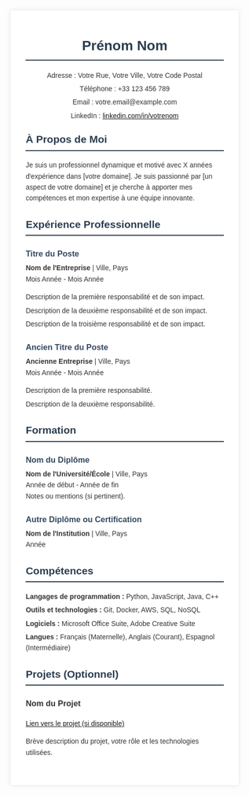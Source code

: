 <!DOCTYPE html>
<html lang="fr">
<head>
    <meta charset="UTF-8">
    <meta name="viewport" content="width=device-width, initial-scale=1.0">
    <title>Mon CV</title>
    <style>
        body {
            font-family: Arial, sans-serif;
            margin: 40px;
            line-height: 1.6;
            color: #333;
        }
        .container {
            width: 80%;
            margin: auto;
            background: #fff;
            padding: 30px;
            box-shadow: 0 0 10px rgba(0,0,0,0.1);
        }
        h1, h2 {
            color: #2c3e50;
            border-bottom: 2px solid #2c3e50;
            padding-bottom: 5px;
            margin-top: 20px;
        }
        ul {
            list-style: none;
            padding: 0;
        }
        ul li {
            margin-bottom: 5px;
        }
        .section {
            margin-bottom: 25px;
        }
        .experience-item, .education-item {
            margin-bottom: 15px;
        }
        .experience-item h3, .education-item h3 {
            margin-bottom: 5px;
            color: #34495e;
        }
        .experience-item p, .education-item p {
            margin: 0;
        }
        .contact-info {
            text-align: center;
            margin-bottom: 20px;
        }
        .contact-info p {
            margin: 5px 0;
        }
    </style>
</head>
<body>
    <div class="container">
        <div class="contact-info">
            <h1>Prénom Nom</h1>
            <p>Adresse : Votre Rue, Votre Ville, Votre Code Postal</p>
            <p>Téléphone : ‪+33 123 456 789‬</p>
            <p>Email : votre.email@example.com</p>
            <p>LinkedIn : <a href="https://www.linkedin.com/in/votrenom" target="_blank">linkedin.com/in/votrenom</a></p>
        </div>

<div class="section">
            <h2>À Propos de Moi</h2>
            <p>
                Je suis un professionnel dynamique et motivé avec X années d'expérience dans [votre domaine]. Je suis passionné par [un aspect de votre domaine] et je cherche à apporter mes compétences et mon expertise à une équipe innovante.
            </p>
        </div>

<div class="section">
            <h2>Expérience Professionnelle</h2>
            <div class="experience-item">
                <h3>Titre du Poste</h3>
                <p><strong>Nom de l'Entreprise</strong> | Ville, Pays</p>
                <p>Mois Année - Mois Année</p>
                <ul>
                    <li>Description de la première responsabilité et de son impact.</li>
                    <li>Description de la deuxième responsabilité et de son impact.</li>
                    <li>Description de la troisième responsabilité et de son impact.</li>
                </ul>
            </div>
            <div class="experience-item">
                <h3>Ancien Titre du Poste</h3>
                <p><strong>Ancienne Entreprise</strong> | Ville, Pays</p>
                <p>Mois Année - Mois Année</p>
                <ul>
                    <li>Description de la première responsabilité.</li>
                    <li>Description de la deuxième responsabilité.</li>
                </ul>
            </div>
        </div> <div class="section">
            <h2>Formation</h2>
            <div class="education-item">
                <h3>Nom du Diplôme</h3>
                <p><strong>Nom de l'Université/École</strong> | Ville, Pays</p>
                <p>Année de début - Année de fin</p>
                <p>Notes ou mentions (si pertinent).</p>
            </div>
            <div class="education-item">
                <h3>Autre Diplôme ou Certification</h3>
                <p><strong>Nom de l'Institution</strong> | Ville, Pays</p>
                <p>Année</p>
            </div>
        </div>

 <div class="section">
            <h2>Compétences</h2>
            <ul>
                <li><strong>Langages de programmation :</strong> Python, JavaScript, Java, C++</li>
                <li><strong>Outils et technologies :</strong> Git, Docker, AWS, SQL, NoSQL</li>
                <li><strong>Logiciels :</strong> Microsoft Office Suite, Adobe Creative Suite</li>
                <li><strong>Langues :</strong> Français (Maternelle), Anglais (Courant), Espagnol (Intermédiaire)</li>
            </ul>
        </div>

<div class="section">
            <h2>Projets (Optionnel)</h2>
            <div class="project-item">
                <h3>Nom du Projet</h3>
                <p><a href="#" target="_blank">Lien vers le projet (si disponible)</a></p>
                <p>Brève description du projet, votre rôle et les technologies utilisées.</p>
            </div>
        </div>
   </div>
</body>
</html>
